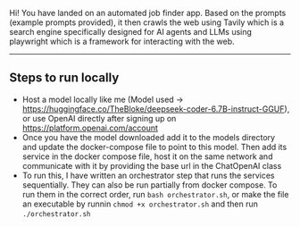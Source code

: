 Hi!
You have landed on an automated job finder app. Based on the prompts (example prompts provided), it then crawls the web using Tavily which is a search engine specifically designed for AI agents and LLMs using playwright which is a framework for interacting with the web.

---

## Steps to run locally
* Host a model locally like me (Model used -> https://huggingface.co/TheBloke/deepseek-coder-6.7B-instruct-GGUF), or use OpenAI directly after signing up on https://platform.openai.com/account
* Once you have the model downloaded add it to the models directory and update the docker-compose file to point to this model. Then add its service in the docker compose file, host it on the same network and communicate with it by providing the base url in the ChatOpenAI class
* To run this, I have written an orchestrator step that runs the services sequentially. They can also be run partially from docker compose. To run them in the correct order, run `bash orchestrator.sh`, or make the file an executable by runnin `chmod +x orchestrator.sh` and then run `./orchestrator.sh`